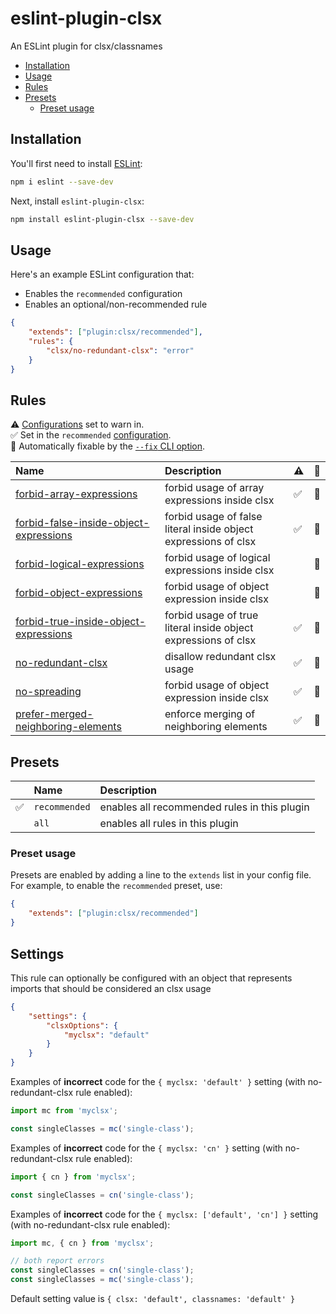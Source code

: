 # eslint-plugin-clsx

An ESLint plugin for clsx/classnames

<!-- vscode-markdown-toc -->
* [Installation](#Installation)
* [Usage](#Usage)
* [Rules](#Rules)
* [Presets](#Presets)
  * [Preset usage](#Presetusage)

<!-- vscode-markdown-toc-config
	numbering=false
	autoSave=true
	/vscode-markdown-toc-config -->
<!-- /vscode-markdown-toc -->

## <a name='Installation'></a>Installation

You'll first need to install [ESLint](https://eslint.org):

```sh
npm i eslint --save-dev
```

Next, install `eslint-plugin-clsx`:

```sh
npm install eslint-plugin-clsx --save-dev
```

## <a name='Usage'></a>Usage

Here's an example ESLint configuration that:

* Enables the `recommended` configuration
* Enables an optional/non-recommended rule

```json
{
    "extends": ["plugin:clsx/recommended"],
    "rules": {
        "clsx/no-redundant-clsx": "error"
    }
}
```

## <a name='Rules'></a>Rules

<!-- begin auto-generated rules list -->

⚠️ [Configurations](https://github.com/temoncher/eslint-plugin-clsx#presets) set to warn in.\
✅ Set in the `recommended` [configuration](https://github.com/temoncher/eslint-plugin-clsx#presets).\
🔧 Automatically fixable by the [`--fix` CLI option](https://eslint.org/docs/user-guide/command-line-interface#--fix).

| Name                                                                                           | Description                                                     | ⚠️ | 🔧 |
| :--------------------------------------------------------------------------------------------- | :-------------------------------------------------------------- | :- | :- |
| [forbid-array-expressions](docs/rules/forbid-array-expressions.md)                             | forbid usage of array expressions inside clsx                   | ✅  | 🔧 |
| [forbid-false-inside-object-expressions](docs/rules/forbid-false-inside-object-expressions.md) | forbid usage of false literal inside object expressions of clsx | ✅  | 🔧 |
| [forbid-logical-expressions](docs/rules/forbid-logical-expressions.md)                         | forbid usage of logical expressions inside clsx                 |    | 🔧 |
| [forbid-object-expressions](docs/rules/forbid-object-expressions.md)                           | forbid usage of object expression inside clsx                   |    | 🔧 |
| [forbid-true-inside-object-expressions](docs/rules/forbid-true-inside-object-expressions.md)   | forbid usage of true literal inside object expressions of clsx  | ✅  | 🔧 |
| [no-redundant-clsx](docs/rules/no-redundant-clsx.md)                                           | disallow redundant clsx usage                                   | ✅  | 🔧 |
| [no-spreading](docs/rules/no-spreading.md)                                                     | forbid usage of object expression inside clsx                   | ✅  | 🔧 |
| [prefer-merged-neighboring-elements](docs/rules/prefer-merged-neighboring-elements.md)         | enforce merging of neighboring elements                         | ✅  | 🔧 |

<!-- end auto-generated rules list -->

## <a name='Presets'></a>Presets

|   | Name | Description |
|:--|:-----|:------------|
| ✅ | `recommended` | enables all recommended rules in this plugin |
|   | `all` | enables all rules in this plugin |

### <a name='Presetusage'></a>Preset usage

Presets are enabled by adding a line to the `extends` list in your config file. For example, to enable the `recommended` preset, use:

```json
{
    "extends": ["plugin:clsx/recommended"]
}
```

## <a name='Settings'></a>Settings

This rule can optionally be configured with an object that represents imports that should be considered an clsx usage

```json
{
    "settings": {
        "clsxOptions": {
            "myclsx": "default"
        }
    }
}
```

Examples of **incorrect** code for the `{ myclsx: 'default' }` setting (with no-redundant-clsx rule enabled):

```js
import mc from 'myclsx';

const singleClasses = mc('single-class');
```

Examples of **incorrect** code for the `{ myclsx: 'cn' }` setting (with no-redundant-clsx rule enabled):

```js
import { cn } from 'myclsx';

const singleClasses = cn('single-class');
```

Examples of **incorrect** code for the `{ myclsx: ['default', 'cn'] }` setting (with no-redundant-clsx rule enabled):

```js
import mc, { cn } from 'myclsx';

// both report errors
const singleClasses = cn('single-class');
const singleClasses = mc('single-class');
```

Default setting value is `{ clsx: 'default', classnames: 'default' }`
